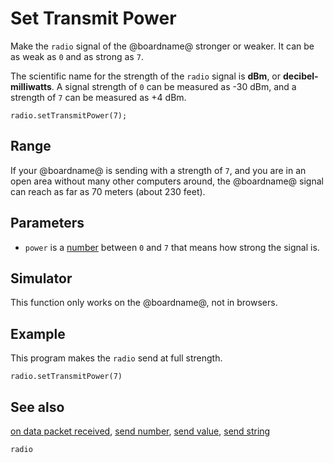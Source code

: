 # Set Transmit Power

Make the ``radio`` signal of the @boardname@ stronger or weaker.
It can be as weak as `0` and as strong as `7`.

The scientific name for the strength of the ``radio`` signal is
**dBm**, or **decibel-milliwatts**. A signal strength of `0`
can be measured as -30 dBm, and a strength of `7` can be
measured as +4 dBm.

```sig
radio.setTransmitPower(7);
```

## Range

If your @boardname@ is sending with a strength of `7`, and you are in
an open area without many other computers around, the @boardname@ signal
can reach as far as 70 meters (about 230 feet).

## Parameters

* ``power`` is a [number](/types/number) between ``0`` and ``7`` that
means how strong the signal is.

## Simulator

This function only works on the @boardname@, not in browsers.

## Example

This program makes the ``radio`` send at full strength.

```blocks
radio.setTransmitPower(7)
```

## See also

[on data packet received](/reference/radio/on-data-packet-received),
[send number](/reference/radio/send-number),
[send value](/reference/radio/send-value),
[send string](/reference/radio/send-string)

```package
radio
```